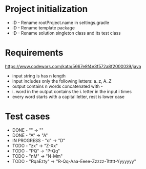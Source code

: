 # Project initialization
* :D - Rename rootProject.name in settings.gradle
* :D - Rename template package
* :D - Rename solution singleton class and its test class

# Requirements
https://www.codewars.com/kata/5667e8f4e3f572a8f2000039/java

- input string is has n length  
- input includes only the following letters: a..z, A..Z
- output contains n words concatenated with -
- i. word in the output contains the i. letter in the input i times
- every word starts with a capital letter, rest is lower case

# Test cases
- DONE - "" -> ""  
- DONE - "A" -> "A"
- IN PROGRESS - "d" -> "D"
- TODO - "zx" -> "Z-Xx"
- TODO - "PQ" -> "P-Qq"
- TODO - "nM" -> "N-Mm"
- TODO - "RqaEzty" -> "R-Qq-Aaa-Eeee-Zzzzz-Tttttt-Yyyyyyy"

